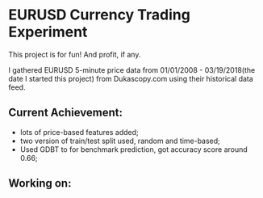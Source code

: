 # EURUSD Currency Trading Experiment
This project is for fun! And profit, if any.

I gathered EURUSD 5-minute price data from 01/01/2008 - 03/19/2018(the date I started this project) from Dukascopy.com
using their historical data feed.

## Current Achievement:

* lots of price-based features added;
* two version of train/test split used, random and time-based;
* Used GDBT to for benchmark prediction, got accuracy score around 0.66;

## Working on:



